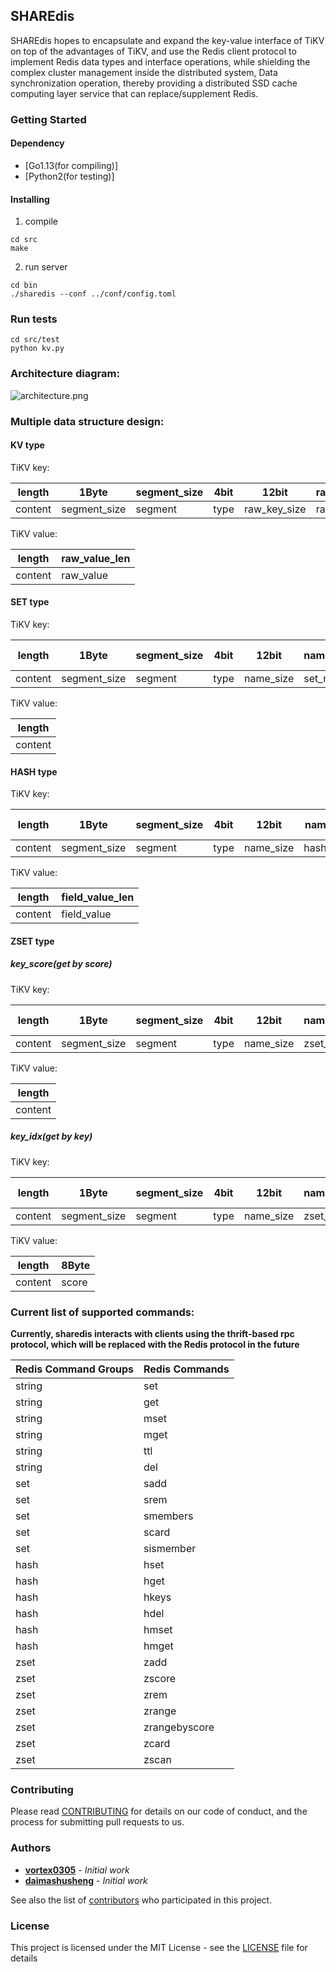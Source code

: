 ## SHAREdis
SHAREdis hopes to encapsulate and expand the key-value interface of TiKV on top of the advantages of TiKV, and use the Redis client protocol to implement Redis data types and interface operations, while shielding the complex cluster management inside the distributed system, Data synchronization operation, thereby providing a distributed SSD cache computing layer service that can replace/supplement Redis.

### Getting Started
#### Dependency
- [Go1.13(for compiling)]
- [Python2(for testing)]

#### Installing
1. compile
```
cd src
make
```

2. run server
```
cd bin
./sharedis --conf ../conf/config.toml
``` 

### Run tests
```
cd src/test
python kv.py
```

### Architecture diagram:

![architecture.png](https://user-images.githubusercontent.com/4768595/150509595-896bd7e2-da34-4663-9f0c-b5ceb5e1f436.png "architecture")

### Multiple data structure design:
#### KV type
TiKV key:

| length | 1Byte | segment_size | 4bit | 12bit | raw_key_size |
| ------- | ------- | ------- | ------- | ------- | ------- |
| content | segment_size | segment | type | raw_key_size | raw_key |

TiKV value:

| length | raw_value_len |
| ------- | ------- |
| content | raw_value |

#### SET type
TiKV key:

| length | 1Byte | segment_size | 4bit | 12bit | name_size | all_key_size - before |
| ------- | ------- | ------- | ------- | ------- | ------- | ------- |
| content | segment_size | segment | type | name_size | set_name | member |

TiKV value:

| length |
| ------- |
| content |

#### HASH type
TiKV key:

| length | 1Byte | segment_size | 4bit | 12bit | name_size | all_key_size - before |
| ------- | ------- | ------- | ------- | ------- | ------- | ------- |
| content | segment_size | segment | type | name_size | hash_name | field |

TiKV value:

| length | field_value_len |
| ------- | ------- |
| content | field_value |

#### ZSET type
##### key_score(get by score)
TiKV key:

| length | 1Byte | segment_size | 4bit | 12bit | name_size | 8Byte | all_key_size - before |
| ------- | ------- | ------- | ------- | ------- | ------- | ------- | ------- |
| content | segment_size | segment | type | name_size | zset_name | score | member |

TiKV value:

| length |
| ------- |
| content |

##### key_idx(get by key)
TiKV key:

| length | 1Byte | segment_size | 4bit | 12bit | name_size | all_key_size - before |
| ------- | ------- | ------- | ------- | ------- | ------- | ------- |
| content | segment_size | segment | type | name_size | zset_name | member |

TiKV value:

| length | 8Byte |
| ------- | ------- |
| content | score |

### Current list of supported commands:
**Currently, sharedis interacts with clients using the thrift-based rpc protocol, which will be replaced with the Redis protocol in the future**

| Redis Command Groups | Redis Commands |
| ------- | ------- |
| string | set |
| string | get |
| string | mset |
| string | mget |
| string | ttl |
| string | del |
| set | sadd |
| set | srem |
| set | smembers |
| set | scard |
| set | sismember |
| hash | hset |
| hash | hget |
| hash | hkeys |
| hash | hdel |
| hash | hmset |
| hash | hmget |
| zset | zadd |
| zset | zscore |
| zset | zrem |
| zset | zrange |
| zset | zrangebyscore |
| zset | zcard |
| zset | zscan |

### Contributing
Please read [CONTRIBUTING](./CONTRIBUTING.md) for details on our code of conduct, and the process for submitting pull requests to us.

### Authors
* **[vortex0305](https://github.com/vortex0305)** - *Initial work*
* **[daimashusheng](https://github.com/daimashusheng)** - *Initial work*

See also the list of [contributors](https://github.com/tidb-incubator/SHAREdis/contributors) who participated in this project.

### License
This project is licensed under the MIT License - see the [LICENSE](./LICENSE) file for details
